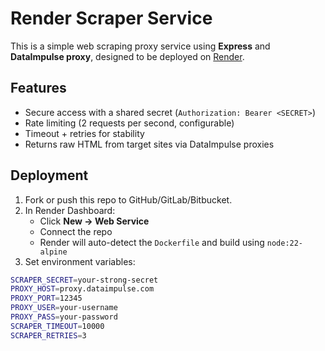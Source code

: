 # Render Scraper Service

This is a simple web scraping proxy service using **Express** and **DataImpulse proxy**,
designed to be deployed on [Render](https://render.com).

## Features
- Secure access with a shared secret (`Authorization: Bearer <SECRET>`)
- Rate limiting (2 requests per second, configurable)
- Timeout + retries for stability
- Returns raw HTML from target sites via DataImpulse proxies

## Deployment

1. Fork or push this repo to GitHub/GitLab/Bitbucket.
2. In Render Dashboard:
   - Click **New → Web Service**
   - Connect the repo
   - Render will auto-detect the `Dockerfile` and build using `node:22-alpine`
3. Set environment variables:

```bash
SCRAPER_SECRET=your-strong-secret
PROXY_HOST=proxy.dataimpulse.com
PROXY_PORT=12345
PROXY_USER=your-username
PROXY_PASS=your-password
SCRAPER_TIMEOUT=10000
SCRAPER_RETRIES=3
